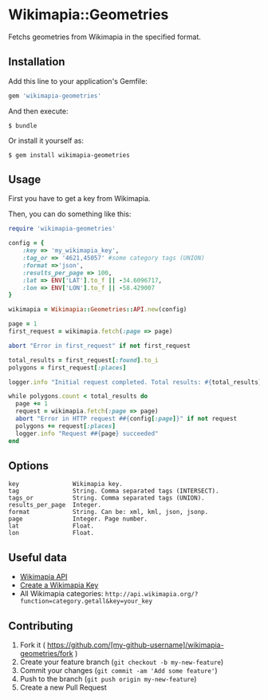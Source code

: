 # Wikimapia::Geometries

Fetchs geometries from Wikimapia in the specified format.

## Installation

Add this line to your application's Gemfile:

```ruby
gem 'wikimapia-geometries'
```

And then execute:

    $ bundle

Or install it yourself as:

    $ gem install wikimapia-geometries

## Usage

First you have to get a key from Wikimapia.

Then, you can do something like this:
```ruby
require 'wikimapia-geometries'

config = {
    :key => 'my_wikimapia_key',
    :tag_or => '4621,45057' #some category tags (UNION)
    :format =>'json',
    :results_per_page => 100,
    :lat => ENV['LAT'].to_f || -34.6096717,
    :lon => ENV['LON'].to_f || -58.429007
}

wikimapia = Wikimapia::Geometries::API.new(config)

page = 1
first_request = wikimapia.fetch(:page => page)

abort "Error in first_request" if not first_request

total_results = first_request[:found].to_i
polygons = first_request[:places]

logger.info "Initial request completed. Total results: #{total_results}"

while polygons.count < total_results do
  page += 1
  request = wikimapia.fetch(:page => page)
  abort "Error in HTTP request ##{config[:page]}" if not request
  polygons += request[:places]
  logger.info "Request ##{page} succeeded"
end
```

Options
------
```
key               Wikimapia key. 
tag               String. Comma separated tags (INTERSECT).
tags_or           String. Comma separated tags (UNION).
results_per_page  Integer.
format            String. Can be: xml, kml, json, jsonp.
page              Integer. Page number.
lat               Float.
lon               Float.
```

## Useful data

* [Wikimapia API](http://wikimapia.org/api)
* [Create a Wikimapia Key](http://wikimapia.org/api?action=create_key)
* All Wikimapia categories: `http://api.wikimapia.org/?function=category.getall&key=your_key`

## Contributing

1. Fork it ( https://github.com/[my-github-username]/wikimapia-geometries/fork )
2. Create your feature branch (`git checkout -b my-new-feature`)
3. Commit your changes (`git commit -am 'Add some feature'`)
4. Push to the branch (`git push origin my-new-feature`)
5. Create a new Pull Request
